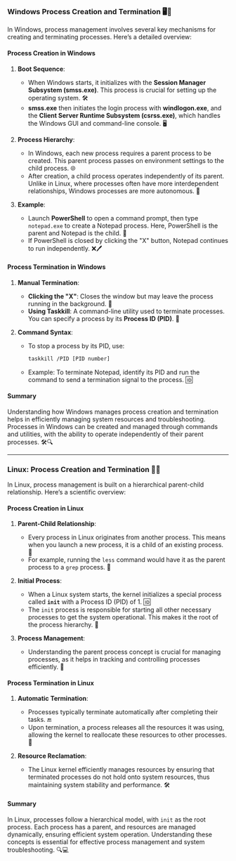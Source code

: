### Windows Process Creation and Termination 🖥️🔄

In Windows, process management involves several key mechanisms for creating and terminating processes. Here’s a detailed overview:

#### **Process Creation in Windows**

1. **Boot Sequence**:
   - When Windows starts, it initializes with the **Session Manager Subsystem (smss.exe)**. This process is crucial for setting up the operating system. 🛠️
   - **smss.exe** then initiates the login process with **windlogon.exe**, and the **Client Server Runtime Subsystem (csrss.exe)**, which handles the Windows GUI and command-line console. 🖥️

2. **Process Hierarchy**:
   - In Windows, each new process requires a parent process to be created. This parent process passes on environment settings to the child process. 🌐
   - After creation, a child process operates independently of its parent. Unlike in Linux, where processes often have more interdependent relationships, Windows processes are more autonomous. 🚀

3. **Example**:
   - Launch **PowerShell** to open a command prompt, then type `notepad.exe` to create a Notepad process. Here, PowerShell is the parent and Notepad is the child. 📝
   - If PowerShell is closed by clicking the "X" button, Notepad continues to run independently. ❌🖊️

#### **Process Termination in Windows**

1. **Manual Termination**:
   - **Clicking the "X"**: Closes the window but may leave the process running in the background. 🛑
   - **Using Taskkill**: A command-line utility used to terminate processes. You can specify a process by its **Process ID (PID)**. 🚫

2. **Command Syntax**:
   - To stop a process by its PID, use: 
     ```bash
     taskkill /PID [PID number]
     ```
   - Example: To terminate Notepad, identify its PID and run the command to send a termination signal to the process. 🆔

#### **Summary**

Understanding how Windows manages process creation and termination helps in efficiently managing system resources and troubleshooting. Processes in Windows can be created and managed through commands and utilities, with the ability to operate independently of their parent processes. 🛠️🔍

---

### Linux: Process Creation and Termination 🐧🔄

In Linux, process management is built on a hierarchical parent-child relationship. Here’s a scientific overview:

#### **Process Creation in Linux**

1. **Parent-Child Relationship**:
   - Every process in Linux originates from another process. This means when you launch a new process, it is a child of an existing process. 🔄
   - For example, running the `less` command would have it as the parent process to a `grep` process. 📂

2. **Initial Process**:
   - When a Linux system starts, the kernel initializes a special process called **`init`** with a Process ID (PID) of 1. 🆔
   - The `init` process is responsible for starting all other necessary processes to get the system operational. This makes it the root of the process hierarchy. 🌳

3. **Process Management**:
   - Understanding the parent process concept is crucial for managing processes, as it helps in tracking and controlling processes efficiently. 🧩

#### **Process Termination in Linux**

1. **Automatic Termination**:
   - Processes typically terminate automatically after completing their tasks. 🔚
   - Upon termination, a process releases all the resources it was using, allowing the kernel to reallocate these resources to other processes. 🔄

2. **Resource Reclamation**:
   - The Linux kernel efficiently manages resources by ensuring that terminated processes do not hold onto system resources, thus maintaining system stability and performance. 🛠️

#### **Summary**

In Linux, processes follow a hierarchical model, with `init` as the root process. Each process has a parent, and resources are managed dynamically, ensuring efficient system operation. Understanding these concepts is essential for effective process management and system troubleshooting. 🔍💻